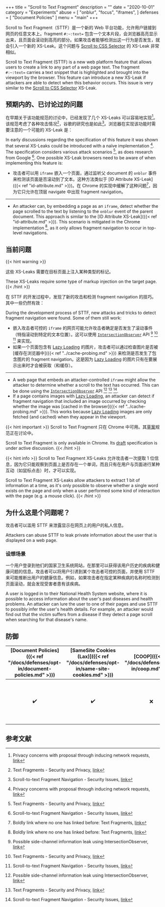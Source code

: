 +++
title = "Scroll to Text Fragment"
description = ""
date = "2020-10-01"
category = "Experiments"
abuse = [
    "onblur",
    "focus",
    "iframes",
]
defenses = [ "Document Policies" ]
menu = "main"
+++

Scroll to Text Fragment（STTF）是一个新的 Web 平台功能，允许用户链接到网页的任意文本上。fragment `#:~:text=` 包含一个文本片段，会浏览器高亮显示出来，且页面会滚动到高亮的部分。如果攻击者能够检测出这一行为是否发生，就会引入一个新的 XS-Leak。这个问题与 [Scroll to CSS Selector](https://docs.google.com/document/d/15HVLD6nddA0OaI8Dd0ayBP2jlGw5JpRD-njAyY1oNZo/edit#heading=h.wds2qckm3kh5) 的 XS-Leak 非常相似。

Scroll to Text Fragment (STTF) is a new web platform feature that allows users to create a link to any part of a web page text. The fragment `#:~:text=` carries a text snippet that is highlighted and brought into the viewport by the browser. This feature can introduce a new XS-Leak if attackers are able to detect when this behavior occurs. This issue is very similar to the [Scroll to CSS Selector](https://docs.google.com/document/d/15HVLD6nddA0OaI8Dd0ayBP2jlGw5JpRD-njAyY1oNZo/edit#heading=h.wds2qckm3kh5) XS-Leak.

## 预期内的、已讨论过的问题
在早期关于该功能规范的讨论中，已经发现了几个 XS-Leaks 可以容易地实现[^1]。该规范考虑了各种攻击情况[^3]，谷歌的研究也是如此[^4]。浏览器在实现该功能时需要注意的一个可能的 XS-Leak 是：

In early discussions regarding the specification of this feature it was shown that several XS-Leaks could be introduced with a naïve implementation [^1]. The specification considers various attack scenarios [^3], as does research from Google [^4]. One possible XS-Leak browsers need to be aware of when implementing this feature is:

- 攻击者可以用 `iframe` 嵌入一个页面，通过监听父 document 的 `onblur` 事件来检测该页面是否滚动到了文本。这种方法类似于 [ID Attribute XS-Leak]({{< ref "id-attribute.md" >}})。在 Chrome 的实现中缓解了这种问题[^5]，因为它只允许在顶层 navigate 中出现 fragment navigation。
---
- An attacker can, by embedding a page as an `iframe`, detect whether the page scrolled to the text by listening to the `onblur` event of the parent document. This approach is similar to the [ID Attribute XS-Leak]({{< ref "id-attribute.md" >}}). This scenario is mitigated in the Chrome implementation [^5], as it only allows fragment navigation to occur in top-level navigations.

## 当前问题

{{< hint warning >}}

这些 XS-Leaks 需要在目标页面上注入某种类型的标记。

These XS-Leaks require some type of markup injection on the target page.
{{< /hint >}}

在 STTF 的开发过程中，发现了新的攻击和检测 fragment navigation 的技巧。其中一些仍然有效：

During the development process of STTF, new attacks and tricks to detect fragment navigation were found. Some of them still work:

- 嵌入攻击者可控的 `iframe` 的网页可能允许攻击者确定是否发生了滚动事件（特指滚动到特定的文本位置）。这可以使用 [`IntersectionObserver`](https://developer.mozilla.org/en-US/docs/Web/API/Intersection_Observer_API) API [^2] [^3] [^4] 来实现。
- 如果一个页面包含有 [Lazy Loading](https://web.dev/native-lazy-loading/) 的图片，攻击者可以通过检查图片是否被[缓存在浏览器中]({{< ref "../cache-probing.md" >}}) 来检测是否发生了包含图片的 fragment navigation。这是因为 [Lazy Loading](https://web.dev/native-lazy-loading/) 的图片只有在要展示出来时才会被获取（和缓存）。
---
- A web page that embeds an attacker-controlled `iframe` might allow the attacker to determine whether a scroll to the text has occurred. This can be done using the [`IntersectionObserver`](https://developer.mozilla.org/en-US/docs/Web/API/Intersection_Observer_API) API [^2] [^3] [^4].
- If a page contains images with [Lazy Loading](https://web.dev/native-lazy-loading/), an attacker can detect if fragment navigation that included an image occurred by checking whether the image was [cached in the browser]({{< ref "../cache-probing.md" >}}). This works because [Lazy Loading](https://web.dev/native-lazy-loading/) images are only fetched (and cached) when they appear in the viewport.

{{< hint important >}}
Scroll to Text Fragment 只在 Chrome 中可用。其[草案](https://wicg.github.io/scroll-to-text-fragment/)规范正在讨论中。

Scroll to Text Fragment is only available in Chrome. Its [draft](https://wicg.github.io/scroll-to-text-fragment/) specification is under active discussion.
{{< /hint >}}

{{< hint info >}}
Scroll to Text Fragment XS-Leaks 允许攻击者一次提取 1 位信息，因为它只能观察到页面上是否存在一个单词，而且只有在用户与页面进行某种互动（如鼠标点击）时，才可以实现。

Scroll to Text Fragment XS-Leaks allow attackers to extract 1 bit of information at a time, as it's only possible to observe whether a single word exists on the page and only when a user performed some kind of interaction with the page (e.g. a mouse click).
{{< /hint >}}

## 为什么这是个问题呢？

攻击者可以滥用 STTF 来泄露显示在网页上的用户的私人信息。

Attackers can abuse STTF to leak private information about the user that is displayed on a web page.

### 设想场景
一个用户登录到他们的国家卫生系统网站，在那里可以获得该用户历史的疾病和健康问题的信息。攻击者可以将用户引诱到某个攻击者可控的页面，并使用 STTF 来可能推断出用户的健康信息。例如，如果攻击者在指定某种疾病的名称时检测到页面滚动，就会发现受害者患有该疾病。

A user is logged in to their National Health System website, where it is possible to access information about the user's past diseases and health problems. An attacker can lure the user to one of their pages and use STTF to possibly infer the user's health details. For example, an attacker would find out that the victim suffers from a disease if they detect a page scroll when searching for that disease's name.

## 防御

| [Document Policies]({{< ref "/docs/defenses/opt-in/document-policies.md" >}}) | [SameSite Cookies (Lax)]({{< ref "/docs/defenses/opt-in/same-site-cookies.md" >}}) | [COOP]({{< ref "/docs/defenses/opt-in/coop.md" >}}) | [Framing Protections]({{< ref "/docs/defenses/opt-in/xfo.md" >}}) |                                          [Isolation Policies]({{< ref "/docs/defenses/isolation-policies" >}})                                          |
| :--------------------------------------------------------------------------------: | :--------------------------------------------------------------------------------: | :-------------------------------------------------: | :---------------------------------------------------------------: | :-----------------------------------------------------------------------------------------------------------------------------------------------------: |
|                                         ✔️                                          |                                         ✔️                                          |                          ❌                          |                                 ✔️                                 | [RIP]({{< ref "/docs/defenses/isolation-policies/resource-isolation" >}}) 🔗 [NIP]({{< ref "/docs/defenses/isolation-policies/navigation-isolation" >}}) |

## 参考文献

[^1]: Privacy concerns with proposal through inducing network requests, [link](https://github.com/WICG/scroll-to-text-fragment/issues/76)
[^2]: Possible side-channel information leak using IntersectionObserver, [link](https://github.com/WICG/scroll-to-text-fragment/issues/79)
[^3]: Text Fragments - Security and Privacy, [link](https://wicg.github.io/scroll-to-text-fragment/#security-and-privacy)
[^4]: Scroll-to-text Fragment Navigation - Security Issues, [link](https://docs.google.com/document/d/1YHcl1-vE_ZnZ0kL2almeikAj2gkwCq8_5xwIae7PVik/edit#)
[^5]: Boldly link where no one has linked before: Text Fragments, [link](https://web.dev/text-fragments/#privacy)
